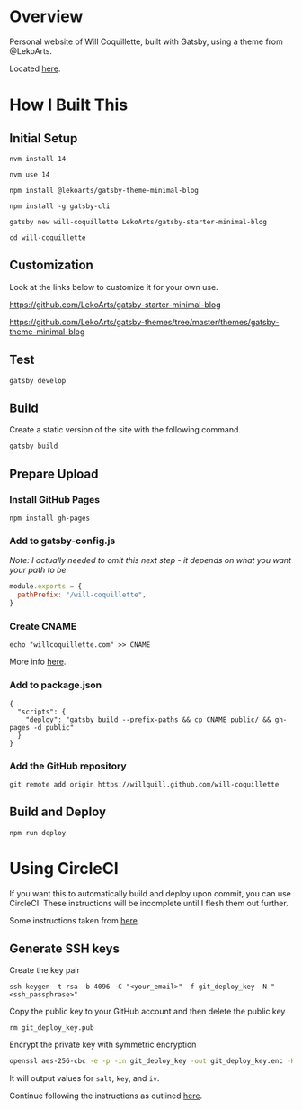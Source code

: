 # Overview

Personal website of Will Coquillette, built with Gatsby, using a theme from @LekoArts.

Located [here](https://willcoquillette.com).

# How I Built This

## Initial Setup

`nvm install 14`

`nvm use 14`

`npm install @lekoarts/gatsby-theme-minimal-blog`

`npm install -g gatsby-cli`

`gatsby new will-coquillette LekoArts/gatsby-starter-minimal-blog`

`cd will-coquillette`

## Customization

Look at the links below to customize it for your own use.

https://github.com/LekoArts/gatsby-starter-minimal-blog

https://github.com/LekoArts/gatsby-themes/tree/master/themes/gatsby-theme-minimal-blog

## Test

`gatsby develop`

## Build

Create a static version of the site with the following command.

`gatsby build`

## Prepare Upload

### Install GitHub Pages

`npm install gh-pages`

### Add to gatsby-config.js

_Note: I actually needed to omit this next step - it depends on what you want your path to be_

```js
module.exports = {
  pathPrefix: "/will-coquillette",
}
```

### Create CNAME

`echo "willcoquillette.com" >> CNAME`

More info [here](https://docs.github.com/en/pages/configuring-a-custom-domain-for-your-github-pages-site/managing-a-custom-domain-for-your-github-pages-site).

### Add to package.json

```
{
  "scripts": {
    "deploy": "gatsby build --prefix-paths && cp CNAME public/ && gh-pages -d public"
  }
}
```

### Add the GitHub repository

`git remote add origin https://willquill.github.com/will-coquillette`

## Build and Deploy

`npm run deploy`

# Using CircleCI

If you want this to automatically build and deploy upon commit, you can use CircleCI. These instructions will be incomplete until I flesh them out further.

Some instructions taken from [here](https://github.com/semantic-release/semantic-release/blob/master/docs/recipes/git-auth-ssh-keys.md#adding-the-ssh-private-key-to-circle-ci).

## Generate SSH keys

Create the key pair

`ssh-keygen -t rsa -b 4096 -C "<your_email>" -f git_deploy_key -N "<ssh_passphrase>"`

Copy the public key to your GitHub account and then delete the public key

`rm git_deploy_key.pub`

Encrypt the private key with symmetric encryption

```sh
openssl aes-256-cbc -e -p -in git_deploy_key -out git_deploy_key.enc -K `openssl rand -hex 32` -iv `openssl rand -hex 16`
```

It will output values for `salt`, `key`, and `iv`.

Continue following the instructions as outlined [here](https://github.com/semantic-release/semantic-release/blob/master/docs/recipes/git-auth-ssh-keys.md#adding-the-ssh-private-key-to-circle-ci).